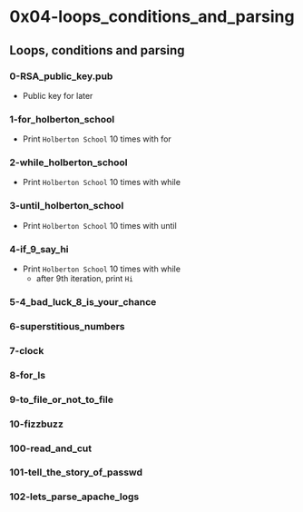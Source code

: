 # 0x04-loops_conditions_and_parsing

## Loops, conditions and parsing
### 0-RSA_public_key.pub
* Public key for later

### 1-for_holberton_school
* Print `Holberton School` 10 times with for

### 2-while_holberton_school
* Print `Holberton School` 10 times with while

### 3-until_holberton_school
* Print `Holberton School` 10 times with until

### 4-if_9_say_hi
* Print `Holberton School` 10 times with while
  * after 9th iteration, print `Hi`
### 5-4_bad_luck_8_is_your_chance
### 6-superstitious_numbers
### 7-clock
### 8-for_ls
### 9-to_file_or_not_to_file
### 10-fizzbuzz
### 100-read_and_cut
### 101-tell_the_story_of_passwd
### 102-lets_parse_apache_logs
